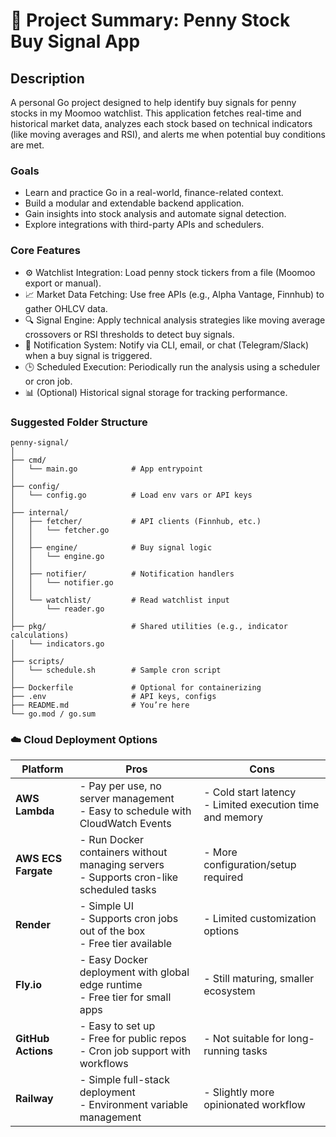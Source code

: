 # 📝 Project Summary: Penny Stock Buy Signal App

## Description
A personal Go project designed to help identify buy signals for penny stocks in my Moomoo watchlist. This application fetches real-time and historical market data, analyzes each stock based on technical indicators (like moving averages and RSI), and alerts me when potential buy conditions are met.

### Goals
- Learn and practice Go in a real-world, finance-related context.
- Build a modular and extendable backend application.
- Gain insights into stock analysis and automate signal detection.
- Explore integrations with third-party APIs and schedulers.

### Core Features
- ⚙️ Watchlist Integration: Load penny stock tickers from a file (Moomoo export or manual).
- 📈 Market Data Fetching: Use free APIs (e.g., Alpha Vantage, Finnhub) to gather OHLCV data.
- 🔍 Signal Engine: Apply technical analysis strategies like moving average crossovers or RSI thresholds to detect buy signals.
- 📣 Notification System: Notify via CLI, email, or chat (Telegram/Slack) when a buy signal is triggered.
- 🕒 Scheduled Execution: Periodically run the analysis using a scheduler or cron job.
- 📊 (Optional) Historical signal storage for tracking performance.

### Suggested Folder Structure
```
penny-signal/
│
├── cmd/
│   └── main.go            # App entrypoint
│
├── config/
│   └── config.go          # Load env vars or API keys
│
├── internal/
│   ├── fetcher/           # API clients (Finnhub, etc.)
│   │   └── fetcher.go
│   │
│   ├── engine/            # Buy signal logic
│   │   └── engine.go
│   │
│   ├── notifier/          # Notification handlers
│   │   └── notifier.go
│   │
│   └── watchlist/         # Read watchlist input
│       └── reader.go
│
├── pkg/                   # Shared utilities (e.g., indicator calculations)
│   └── indicators.go
│
├── scripts/
│   └── schedule.sh        # Sample cron script
│
├── Dockerfile             # Optional for containerizing
├── .env                   # API keys, configs
├── README.md              # You’re here
└── go.mod / go.sum
```

### ☁️ Cloud Deployment Options

| Platform         | Pros                                                | Cons                                |
|------------------|-----------------------------------------------------|-------------------------------------|
| **AWS Lambda**   | - Pay per use, no server management                <br>- Easy to schedule with CloudWatch Events | - Cold start latency <br>- Limited execution time and memory |
| **AWS ECS Fargate** | - Run Docker containers without managing servers <br>- Supports cron-like scheduled tasks | - More configuration/setup required |
| **Render**       | - Simple UI <br>- Supports cron jobs out of the box <br>- Free tier available | - Limited customization options     |
| **Fly.io**       | - Easy Docker deployment with global edge runtime <br>- Free tier for small apps | - Still maturing, smaller ecosystem |
| **GitHub Actions** | - Easy to set up <br>- Free for public repos <br>- Cron job support with workflows | - Not suitable for long-running tasks |
| **Railway**      | - Simple full-stack deployment <br>- Environment variable management | - Slightly more opinionated workflow |

